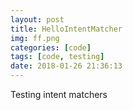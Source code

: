 ```yaml
---
layout: post
title: HelloIntentMatcher
img: ff.png
categories: [code]
tags: [code, testing]
date: 2018-01-26 21:36:13
---
```

Testing intent matchers

[code]: https://github.com/maiatoday/HelloIntentMatcher
